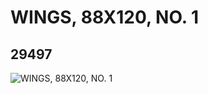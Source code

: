 # WINGS, 88X120, NO. 1
## 29497
![WINGS, 88X120, NO. 1](https://lc-www-live-s.legocdn.com/media/bricks/5/2/6174492.jpg)